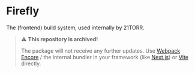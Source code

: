 Firefly
=======

The (frontend) build system, used internally by 21TORR.

> ⚠️ **This repository is archived!**
>
> The package will not receive any further updates.
> Use [Webpack Encore] / the internal bundler in your framework (like [Next.js]) or [Vite] directly.


[Webpack Encore]: https://github.com/symfony/webpack-encore
[Next.js]: https://nextjs.org/docs
[Vite]: https://vitejs.dev/
